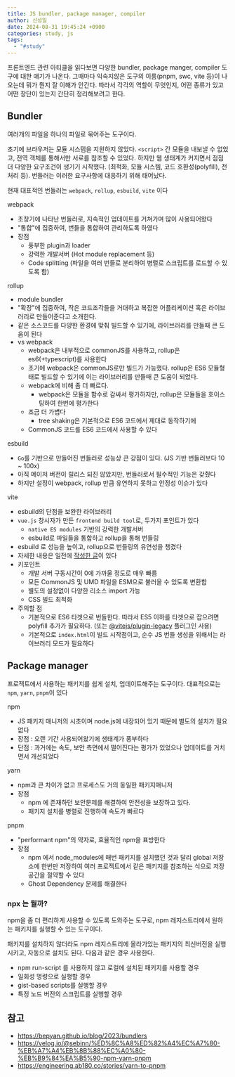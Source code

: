 ```yaml
---
title: JS bundler, package manager, compiler
author: 신성일
date: 2024-08-31 19:45:24 +0900
categories: study, js
tags:
  - "#study"
---
```


프론트엔드 관련 아티클을 읽다보면 다양한 bundler, package manger, compiler 도구에 대한 얘기가 나온다. 그때마다 익숙지않은 도구의 이름(pnpm, swc, vite 등)이 나오는데 뭐가 뭔지 잘 이해가 안간다. 따라서 각각의 역할이 무엇인지, 어떤 종류가 있고 어떤 장단이 있는지 간단히 정리해보려고 한다.

## Bundler

여러개의 파일을 하나의 파일로 묶어주는 도구이다. 

초기에 브라우저는 모듈 시스템을 지원하지 않았다. `<script>` 간 모듈을 내보낼 수 없었고, 전역 객체를 통해서만 서로를 참조할 수 있었다. 하지만 웹 생태계가 커지면서 점점 더 다양한 요구조건이 생기기 시작했다. (최적화, 모듈 시스템, 코드 호환성(polyfill), 전처리 등). 번들러는 이러한 요구사항에 대응하기 위해 태어났다.

현재 대표적인 번들러는 `webpack`, `rollup`, `esbuild`, `vite` 이다

webpack
- 초창기에 나타난 번들러로, 지속적인 업데이트를 거쳐가며 많이 사용되어왔다
- "통합"에 집중하여, 번들을 통합하여 관리하도록 하였다
- 장점
	- 풍부한 plugin과 loader
	- 강력한 개발서버 (Hot module replacement 등)
	- Code splitting (파일을 여러 번들로 분리하여 병렬로 스크립트를 로드할 수 있도록 함)

rollup
- module bundler
- "확장"에 집중하여, 작은 코드조각들을 거대하고 복잡한 어플리케이션 혹은 라이브러리로 만들어준다고 소개한다. 
- 같은 소스코드를 다양한 환경에 맞춰 빌드할 수 있기에, 라이브러리를 만들때 큰 도움이 된다
- vs webpack
	- webpack은 내부적으로 commonJS를 사용하고, rollup은 es6(+typescript)를 사용한다
	- 초기에 webpack은 commonJS로만 빌드가 가능했다. rollup은 ES6 모듈형태로 빌드할 수 있기에 이는 라이브러리를 만들때 큰 도움이 되었다.
	- webpack에 비해 좀 더 빠르다. 
		- webpack은 모듈을 함수로 감싸서 평가하지만, rollup은 모듈들을 호이스팅하여 한번에 평가한다
	- 조금 더 가볍다
		- tree shaking은 기본적으로 ES6 코드에서 제대로 동작하기에
	- CommonJS 코드를 ES6 코드에서 사용할 수 있다

esbuild
- `Go`를 기반으로 만들어진 번들러로 성능상 큰 강점이 있다. (JS 기반 번들러보다 10 ~ 100x)
- 아직 메이저 버전이 릴리스 되진 않았지만, 번들러로서 필수적인 기능은 갖췄다
- 하지만 설정이 webpack, rollup 만큼 유연하지 못하고 안정성 이슈가 있다

vite
- esbuild의 단점을 보완한 라이브러리
- `vue.js` 창시자가 만든 `frontend build tool`로, 두가지 포인트가 있다
	- `native ES modules` 기반의 강력한 개발서버
	- esbuild로 파일들을 통합하고 rollup을 통해 번들링
- esbuild 로 성능을 높이고, rollup으로 번들링의 유연성을 챙겼다
- 자세한 내용은 일전에 [작성한 글](https://seongil-shin.github.io/posts/react-vite/)이 있다
- 키포인트
	- 개발 서버 구동시간이 0에 가까울 정도로 매우 빠름
	- 모든 CommonJS 및 UMD 파일을 ESM으로 불러올 수 있도록 변환함
	- 별도의 설정없이 다양한 리소스 import 가능
	- CSS 빌드 최적화
- 주의할 점
	- 기본적으로 ES6 타겟으로 번들한다. 따라서 ES5 이하를 타겟으로 잡으려면 polyfill 추가가 필요하다. (또는 [@vitejs/plugin-legacy](https://github.com/vitejs/vite/tree/main/packages/plugin-legacy) 플러그인 사용)
	- 기본적으로 `index.html`이 빌드 시작점이고, 순수 JS 번들 생성을 위해서는 라이브러리 모드가 필요하다


## Package manager

프로젝트에서 사용하는 패키지를 쉽게 설치, 업데이트해주는 도구이다. 대표적으로는 `npm`, `yarn`, `pnpm`이 있다

npm
- JS 패키지 매니저의 시초이며 node.js에 내장되어 있기 때문에 별도의 설치가 필요없다
- 장점 : 오랜 기간 사용되어왔기에 생태계가 풍부하다
- 단점 : 과거에는 속도, 보안 측면에서 떨어진다는 평가가 있었으나 업데이트를 거치면서 개선되었다

yarn
- npm과 큰 차이가 없고 프로세스도 거의 동일한 패키지매니저
- 장점
	- npm 에 존재하던 보안문제를 해결하여 안전성을 보장하고 있다. 
	- 패키지 설치를 병렬로 진행하여 속도가 빠르다

pnpm
- "performant npm"의 약자로, 효율적인 npm을 표방한다
- 장점
	- npm 에서 node_modules에 매번 패키지를 설치했던 것과 달리 global 저장소에 한번만 저장하여 여러 프로젝트에서 같은 패키지를 참조하는 식으로 저장공간을 절약할 수 있다
	- Ghost Dependency 문제를 해결한다


### npx 는 뭘까?

npm을 좀 더 편리하게 사용할 수 있도록 도와주는 도구로, npm  레지스트리에서 원하는 패키지를 실행할 수 있는 도구이다.

패키지를 설치하지 않더라도 npm 레지스트리에 올라가있는 패키지의 최신버전을 실행 시키고, 자동으로 설치도 된다. 다음과 같은 경우 사용한다.
- npm run-script 를 사용하지 않고 로컬에 설치된 패키지를 사용할 경우
- 일회성 명령으로 실행할 경우
- gist-based scripts를 실행할 경우
- 특정 노드 버전의 스크립트를 실행할 경우




## 참고
- https://bepyan.github.io/blog/2023/bundlers
- https://velog.io/@sebinn/%ED%8C%A8%ED%82%A4%EC%A7%80-%EB%A7%A4%EB%8B%88%EC%A0%80-%EB%B9%84%EA%B5%90-npm-yarn-pnpm
- https://engineering.ab180.co/stories/yarn-to-pnpm